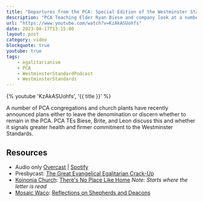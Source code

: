```yaml
---
title: "Departures from the PCA: Special Edition of the Westminster Standard Podcast"
description: "PCA Teaching Elder Ryan Biese and company look at a number of PCA congregations and church plants that have recently announced plans either to leave the denomination or discern whether to remain in the PCA."
url: "https://www.youtube.com/watch?v=KzAkASUohfs"
date: 2023-08-17T13:15:00
layout: post
category: video
blockquote: true
youtube: true
tags:
    - egalitarianism
    - PCA
    - WestminsterStandardPodcast
    - WestminsterStandards
---
```


{% youtube 'KzAkASUohfs', '{{ title }}' %}

A number of PCA congregations and church plants have recently announced plans either to leave the denomination or discern whether to remain in the PCA. PCA TEs Biese, Brite, and Leon discuss this and whether it signals greater health and firmer commitment to the Westminster Standards.

## Resources
- Audio only [Overcast](https://overcast.fm/+BCmMM5FAWY) | [Spotify](https://podcasters.spotify.com/pod/show/westminsterstandard/episodes/Departures-from-the-PCA-Bonus-Episode-e286q2l)
- Presbycast: [The Great Evangelical Egalitarian Crack-Up](/blog/the-great-evangelical-egalitarian-crack-up-with-the-presbygirls/)  
- [Koinonia Church](https://www.koinonianashville.com): [There's No Place Like Home](https://www.youtube.com/live/I73gEcMDktQ?feature=share&t=7277) _Note: Starts where the letter is read_
- [Mosaic Waco](https://mosaicwaco.org): [Reflections on Shepherds and Deacons](https://docs.google.com/document/d/1ZOTp78CdcFMBGsmuldx5DeOkxsozX2yBKBfNmL12U78/edit#heading=h.2frruwil6uvj)